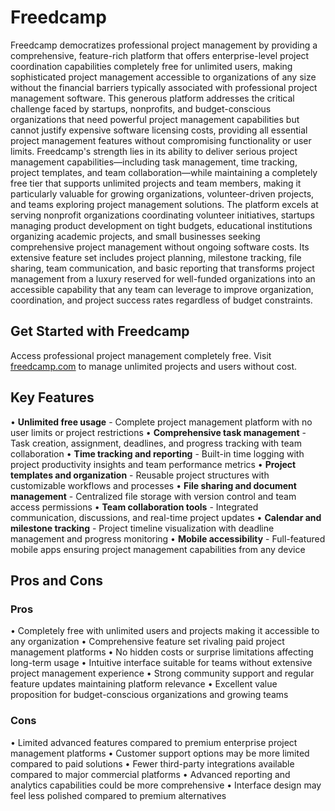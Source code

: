 # Freedcamp

Freedcamp democratizes professional project management by providing a comprehensive, feature-rich platform that offers enterprise-level project coordination capabilities completely free for unlimited users, making sophisticated project management accessible to organizations of any size without the financial barriers typically associated with professional project management software. This generous platform addresses the critical challenge faced by startups, nonprofits, and budget-conscious organizations that need powerful project management capabilities but cannot justify expensive software licensing costs, providing all essential project management features without compromising functionality or user limits. Freedcamp's strength lies in its ability to deliver serious project management capabilities—including task management, time tracking, project templates, and team collaboration—while maintaining a completely free tier that supports unlimited projects and team members, making it particularly valuable for growing organizations, volunteer-driven projects, and teams exploring project management solutions. The platform excels at serving nonprofit organizations coordinating volunteer initiatives, startups managing product development on tight budgets, educational institutions organizing academic projects, and small businesses seeking comprehensive project management without ongoing software costs. Its extensive feature set includes project planning, milestone tracking, file sharing, team communication, and basic reporting that transforms project management from a luxury reserved for well-funded organizations into an accessible capability that any team can leverage to improve organization, coordination, and project success rates regardless of budget constraints.

## Get Started with Freedcamp

Access professional project management completely free. Visit [freedcamp.com](https://freedcamp.com) to manage unlimited projects and users without cost.

## Key Features

• **Unlimited free usage** - Complete project management platform with no user limits or project restrictions
• **Comprehensive task management** - Task creation, assignment, deadlines, and progress tracking with team collaboration
• **Time tracking and reporting** - Built-in time logging with project productivity insights and team performance metrics
• **Project templates and organization** - Reusable project structures with customizable workflows and processes
• **File sharing and document management** - Centralized file storage with version control and team access permissions
• **Team collaboration tools** - Integrated communication, discussions, and real-time project updates
• **Calendar and milestone tracking** - Project timeline visualization with deadline management and progress monitoring
• **Mobile accessibility** - Full-featured mobile apps ensuring project management capabilities from any device

## Pros and Cons

### Pros
• Completely free with unlimited users and projects making it accessible to any organization
• Comprehensive feature set rivaling paid project management platforms
• No hidden costs or surprise limitations affecting long-term usage
• Intuitive interface suitable for teams without extensive project management experience
• Strong community support and regular feature updates maintaining platform relevance
• Excellent value proposition for budget-conscious organizations and growing teams

### Cons
• Limited advanced features compared to premium enterprise project management platforms
• Customer support options may be more limited compared to paid solutions
• Fewer third-party integrations available compared to major commercial platforms
• Advanced reporting and analytics capabilities could be more comprehensive
• Interface design may feel less polished compared to premium alternatives